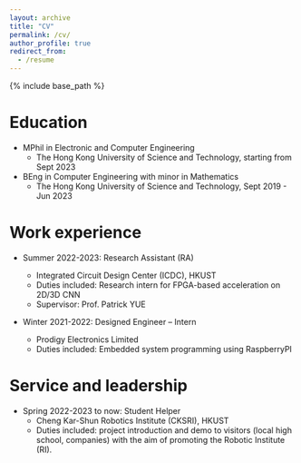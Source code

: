 ```yaml
---
layout: archive
title: "CV"
permalink: /cv/
author_profile: true
redirect_from:
  - /resume
---
```


{% include base_path %}

Education
======
* MPhil in Electronic and Computer Engineering
    * The Hong Kong University of Science and Technology, starting from Sept 2023
* BEng in Computer Engineering with minor in Mathematics
    * The Hong Kong University of Science and Technology, Sept 2019 - Jun 2023



Work experience
======
* Summer 2022-2023: Research Assistant (RA)
  * Integrated Circuit Design Center (ICDC), HKUST
  * Duties included: Research intern for FPGA-based acceleration on 2D/3D CNN
  * Supervisor: Prof. Patrick YUE

* Winter 2021-2022: Designed Engineer – Intern 
  * Prodigy Electronics Limited
  * Duties included: Embedded system programming using RaspberryPI


  
Service and leadership
======
* Spring 2022-2023 to now: Student Helper
  * Cheng Kar-Shun Robotics Institute (CKSRI), HKUST
  * Duties included: project introduction and demo to visitors (local high school, companies) with the aim of promoting the Robotic Institute (RI).
